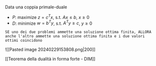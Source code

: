 Data una coppia primale-duale
- $P$: maximize $z=c^Tx$, s.t. $Ax\leq b$, $x \geq 0$
- $D$: minimize $w=b^Ty$, s.t. $A^Ty \geq c$, $y \geq 0$

`SE uno dei due problemi ammette una soluzione ottima finita, ALLORA anche l'altro ammette una soluzione ottima finita e i due valori ottimi coincidono`

![[Pasted image 20240229153808.png|200]]

[[Teorema della dualità in forma forte - DIM]]